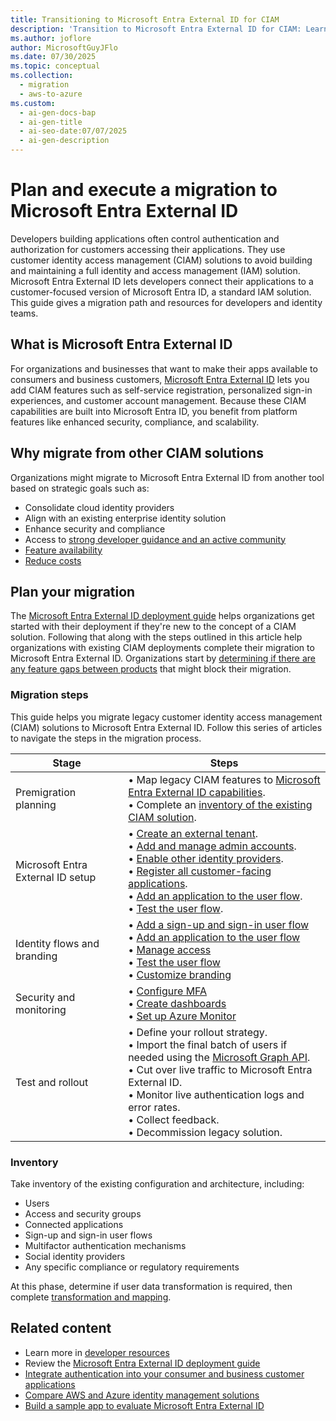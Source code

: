 ```yaml
---
title: Transitioning to Microsoft Entra External ID for CIAM
description: 'Transition to Microsoft Entra External ID for CIAM: Learn how to migrate your legacy customer identity solutions to enhance security, compliance, and scalability.'
ms.author: joflore
author: MicrosoftGuyJFlo
ms.date: 07/30/2025
ms.topic: conceptual
ms.collection:
  - migration
  - aws-to-azure
ms.custom:
  - ai-gen-docs-bap
  - ai-gen-title
  - ai-seo-date:07/07/2025
  - ai-gen-description
---
```

# Plan and execute a migration to Microsoft Entra External ID

Developers building applications often control authentication and authorization for customers accessing their applications. They use customer identity access management (CIAM) solutions to avoid building and maintaining a full identity and access management (IAM) solution. Microsoft Entra External ID lets developers connect their applications to a customer-focused version of Microsoft Entra ID, a standard IAM solution. This guide gives a migration path and resources for developers and identity teams.

## What is Microsoft Entra External ID

For organizations and businesses that want to make their apps available to consumers and business customers, [Microsoft Entra External ID](overview-customers-ciam.md) lets you add CIAM features such as self-service registration, personalized sign-in experiences, and customer account management. Because these CIAM capabilities are built into Microsoft Entra ID, you benefit from platform features like enhanced security, compliance, and scalability.

## Why migrate from other CIAM solutions

Organizations might migrate to Microsoft Entra External ID from another tool based on strategic goals such as:

- Consolidate cloud identity providers
- Align with an existing enterprise identity solution
- Enhance security and compliance
- Access to [strong developer guidance and an active community](https://developer.microsoft.com/identity/external-id)
- [Feature availability](concept-supported-features-customers.md#general-feature-comparison)
- [Reduce costs](https://azure.microsoft.com/pricing/details/microsoft-entra-external-id )

## Plan your migration

The [Microsoft Entra External ID deployment guide](/entra/architecture/deployment-external-intro) helps organizations get started with their deployment if they're new to the concept of a CIAM solution. Following that along with the steps outlined in this article help organizations with existing CIAM deployments complete their migration to Microsoft Entra External ID. Organizations start by [determining if there are any feature gaps between products](concept-supported-features-customers.md#general-feature-comparison) that might block their migration.

### Migration steps

This guide helps you migrate legacy customer identity access management (CIAM) solutions to Microsoft Entra External ID. Follow this series of articles to navigate the steps in the migration process.

| Stage | Steps |
| --- | --- |
| Premigration planning | &#8226; Map legacy CIAM features to [Microsoft Entra External ID capabilities](overview-customers-ciam.md). </br>&#8226; Complete an [inventory of the existing CIAM solution](#inventory). |
| Microsoft Entra External ID setup | &#8226; [Create an external tenant](how-to-create-external-tenant-portal.md). </br>&#8226; [Add and manage admin accounts](how-to-manage-admin-accounts.md). </br>&#8226; [Enable other identity providers](concept-authentication-methods-customers.md). </br>&#8226; [Register all customer-facing applications](/entra/identity-platform/quickstart-register-app). </br>&#8226; [Add an application to the user flow](how-to-user-flow-add-application.md). </br>&#8226; [Test the user flow](how-to-test-user-flows.md).|
| Identity flows and branding | &#8226; [Add a sign-up and sign-in user flow](how-to-user-flow-sign-up-sign-in-customers.md) </br>&#8226; [Add an application to the user flow](how-to-user-flow-add-application.md) </br>&#8226; [Manage access](how-to-use-app-roles-customers.md) </br>&#8226; [Test the user flow](how-to-test-user-flows.md)  </br>&#8226; [Customize branding](how-to-customize-branding-customers.md) |
| Security and monitoring | &#8226; [Configure MFA](how-to-multifactor-authentication-customers.md) </br>&#8226; [Create dashboards](how-to-user-insights.md) </br>&#8226; [Set up Azure Monitor](how-to-azure-monitor.md) |
| Test and rollout | &#8226; Define your rollout strategy. </br>&#8226; Import the final batch of users if needed using the [Microsoft Graph API](/graph/api/user-post-users). </br>&#8226; Cut over live traffic to Microsoft Entra External ID. </br>&#8226; Monitor live authentication logs and error rates. </br>&#8226; Collect feedback. </br>&#8226; Decommission legacy solution. |

### Inventory

Take inventory of the existing configuration and architecture, including:

- Users
- Access and security groups
- Connected applications
- Sign-up and sign-in user flows
- Multifactor authentication mechanisms
- Social identity providers
- Any specific compliance or regulatory requirements

At this phase, determine if user data transformation is required, then complete [transformation and mapping](concept-user-attributes.md).

## Related content

- Learn more in [developer resources](https://developer.microsoft.com/identity/external-id)
- Review the [Microsoft Entra External ID deployment guide](/entra/architecture/deployment-external-intro)
- [Integrate authentication into your consumer and business customer applications](visual-studio-code-extension.md)
- [Compare AWS and Azure identity management solutions](/azure/architecture/aws-professional/security-identity)
- [Build a sample app to evaluate Microsoft Entra External ID](/training/entra-external-identities/)
